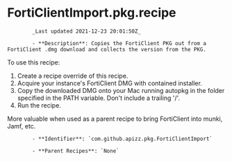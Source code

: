 # FortiClientImport.pkg.recipe

            _Last updated 2021-12-23 20:01:50Z_

            - **Description**: Copies the FortiClient PKG out from a FortiClient .dmg download and collects the version from the PKG.

To use this recipe:

1) Create a recipe override of this recipe.
2) Acquire your instance's FortiClient DMG with contained installer.
3) Copy the downloaded DMG onto your Mac running autopkg in the folder specified in the PATH variable. Don't include a trailing '/'.
4) Run the recipe.

More valuable when used as a parent recipe to bring FortiClient into munki, Jamf, etc.

            - **Identifier**: `com.github.apizz.pkg.FortiClientImport`

            - **Parent Recipes**: `None`

